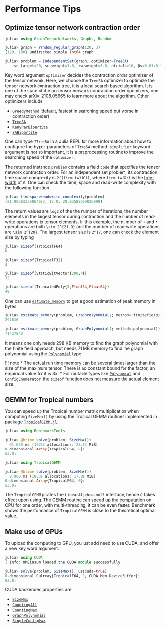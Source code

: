 # Performance Tips

## Optimize tensor network contraction order
```julia
julia> using GraphTensorNetworks, Graphs, Random

julia> graph = random_regular_graph(120, 3)
{120, 180} undirected simple Int64 graph

julia> problem = IndependentSet(graph; optimizer=TreeSA(
    sc_target=20, sc_weight=1.0, rw_weight=3.0, ntrials=10, βs=0.01:0.1:15.0, niters=20), simplifier=MergeGreedy());
```

Key word argument `optimizer` decides the contraction order optimizer of the tensor network.
Here, we choose the `TreeSA` optimizer to optimize the tensor network contraciton tree, it is a local search based algorithm.
It is one of the state of the art tensor network contraction order optimizers, one may check [arXiv: 2108.05665](https://arxiv.org/abs/2108.05665) to learn more about the algorithm.
Other optimizers include
* [`GreedyMethod`](@ref) (default, fastest in searching speed but worse in contraction order)
* [`TreeSA`](@ref)
* [`KaHyParBipartite`](@ref)
* [`SABipartite`](@ref)

One can type `?TreeSA` in a Julia REPL for more information about how to configure the hyper-parameters of `TreeSA` method.
`simplifier` keyword argument is not so important, it is a preprocessing routine to improve the searching speed of the `optimizer`.

The returned instance `problem` contains a field `code` that specifies the tensor network contraction order. For an independent set problem, its contraction time space complexity is ``2^{{\rm tw}(G)}``, where ``{\rm tw(G)}`` is the [tree-width](https://en.wikipedia.org/wiki/Treewidth) of ``G``.
One can check the time, space and read-write complexity with the following function.

```julia
julia> timespacereadwrite_complexity(problem)
(21.90683335864693, 17.0, 20.03588509836998)
```

The return values are `log2` of the the number of iterations, the number elements in the largest tensor during contraction and the number of read-write operations to tensor elements.
In this example, the number of `+` and `*` operations are both `\sim 2^{21.9}`
and the number of read-write operations are `\sim 2^{20}`.
The largest tensor size is ``2^17``, one can check the element size by typing
```julia
julia> sizeof(TropicalF64)
8

julia> sizeof(TropicalF32)
4

julia> sizeof(StaticBitVector{200,4})
32

julia> sizeof(TruncatedPoly{5,Float64,Float64})
48
```

One can use [`estimate_memory`](@ref) to get a good estimation of peak memory in bytes.
```julia
julia> estimate_memory(problem, GraphPolynomial(; method=:finitefield))
297616

julia> estimate_memory(problem, GraphPolynomial(; method=:polynomial))
71427840
```
It means one only needs 298 KB memory to find the graph polynomial with the finite field approach,
but needs 71 MB memory to find the graph polynomial using the [`Polynomial`](@ref) type.

!!! note
    * The actual run time memory can be several times larger than the size of the maximum tensor.
    There is no constant bound for the factor, an empirical value for it is 3x.
    * For mutable types like [`Polynomial`](@ref) and [`ConfigEnumerator`](@ref), the `sizeof` function does not measure the actual element size.

## GEMM for Tropical numbers
You can speed up the Tropical number matrix multiplication when computing `SizeMax()` by using the Tropical GEMM routines implemented in package [`TropicalGEMM.jl`](https://github.com/TensorBFS/TropicalGEMM.jl/).

```julia
julia> using BenchmarkTools

julia> @btime solve(problem, SizeMax())
  91.630 ms (19203 allocations: 23.72 MiB)
0-dimensional Array{TropicalF64, 0}:
53.0ₜ

julia> using TropicalGEMM

julia> @btime solve(problem, SizeMax())
  8.960 ms (18532 allocations: 17.01 MiB)
0-dimensional Array{TropicalF64, 0}:
53.0ₜ
```

The `TropicalGEMM` pirates the `LinearAlgebra.mul!` interface, hence it takes effect upon using.
The GEMM routine can speed up the computation on CPU for one order, with multi-threading, it can be even faster.
Benchmark shows the performance of `TropicalGEMM` is close to the theoretical optimal value.

## Make use of GPUs
To upload the computing to GPU, you just add need to use CUDA, and offer a new key word argument.
```julia
julia> using CUDA
[ Info: OMEinsum loaded the CUDA module successfully

julia> solve(problem, SizeMax(), usecuda=true)
0-dimensional CuArray{TropicalF64, 0, CUDA.Mem.DeviceBuffer}:
53.0ₜ
```

CUDA backended properties are
* [`SizeMax`](@ref)
* [`CountingAll`](@ref)
* [`CountingMax`](@ref)
* [`GraphPolynomial`](@ref)
* [`SingleConfigMax`](@ref)